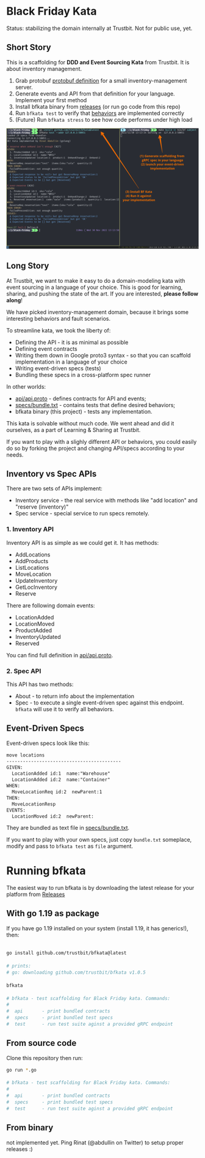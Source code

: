 # Black Friday Kata


Status: stabilizing the domain internally at Trustbit. Not for public use, yet.

## Short Story

This is a scaffolding for **DDD and Event Sourcing Kata** from Trustbit. It is about inventory management.

1. Grab protobuf [protobuf definition](api/api.proto) for a small inventory-management server.
2. Generate events and API from that definition for your language. Implement your first method
3. Install bfkata binary from [releases](https://github.com/trustbit/bfkata/releases) (or run go code from this repo)
4. Run `bfkata test` to verify that [behaviors](specs/bundle.txt) are implemented correctly
5. (Future) Run `bfkata stress` to see how code performs under high load

![](doc/picture.png)


## Long Story

At Trustbit, we want to make it easy to do a domain-modeling kata with event sourcing in a language of your choice. This is good for learning, sharing, and pushing the state of the art. If you are interested, **please follow along**!

We have picked inventory-management domain, because it brings some interesting behaviors and fault scenarios.

To streamline kata, we took the liberty of:

- Defining the API - it is as minimal as possible
- Defining event contracts
- Writing them down in Google proto3 syntax - so that you can scaffold implementation in a language of your choice
- Writing event-driven specs (tests)
- Bundling these specs in a cross-platform spec runner

In other worlds:
- [api/api.proto](api/api.proto) - defines contracts for API and events;
- [specs/bundle.txt](specs/bundle.txt) - contains tests that define desired behaviors;
- bfkata binary (this project) - tests any implementation.

This kata is solvable without much code. We went ahead and did it ourselves, as a part of Learning & Sharing at Trustbit.

If you want to play with a slighly different API or behaviors, you could easily do so by forking the project and changing API/specs according to your needs.

## Inventory vs Spec APIs

There are two sets of APIs  implement:

- Inventory service - the real service with methods like "add location" and "reserve (inventory)"
- Spec service - special service to run specs remotely.


### 1. Inventory API

Inventory API is as simple as we could get it. It has methods:

- AddLocations 
- AddProducts 
- ListLocations
- MoveLocation
- UpdateInventory
- GetLocInventory
- Reserve

There are following domain events:

- LocationAdded
- LocationMoved
- ProductAdded
- InventoryUpdated
- Reserved

You can find full definition in [api/api.proto](api/api.proto).

### 2. Spec API

This API has two methods:

- About - to return info about the implementation
- Spec - to execute a single event-driven spec against this endpoint. `bfkata` will use it to verify all behaviors.


## Event-Driven Specs

Event-driven specs look like this:

```
move locations
------------------------------------------
GIVEN:
  LocationAdded id:1  name:"Warehouse"
  LocationAdded id:2  name:"Container"
WHEN:
  MoveLocationReq id:2  newParent:1
THEN:
  MoveLocationResp 
EVENTS:
  LocationMoved id:2  newParent:
```

They are bundled as text file in [specs/bundle.txt](specs/bundle.txt).

If you want to play with your own specs, just copy `bundle.txt` someplace, modify and pass to `bfkata test` as `file` argument.

# Running bfkata

The easiest way to run bfkata is by downloading the latest release for your platform from [Releases](https://github.com/trustbit/bfkata/releases)

## With go 1.19 as package

If you have go 1.19 installed on your system (install 1.19, it has generics!), then:

```bash

go install github.com/trustbit/bfkata@latest

# prints:
# go: downloading github.com/trustbit/bfkata v1.0.5

bfkata  

# bfkata - test scaffolding for Black Friday kata. Commands:
#
#  api       - print bundled contracts
#  specs     - print bundled test specs
#  test      - run test suite aginst a provided gRPC endpoint
```

## From source code

Clone this repository then run:

```bash
go run *.go

# bfkata - test scaffolding for Black Friday kata. Commands:
#
#  api       - print bundled contracts
#  specs     - print bundled test specs
#  test      - run test suite aginst a provided gRPC endpoint
```


## From binary

not implemented yet. Ping Rinat (@abdullin on Twitter) to setup proper releases :)
